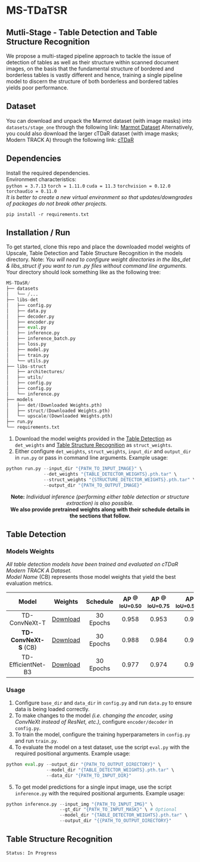 # MS-TDaTSR
## Mutli-Stage - Table Detection and Table Structure Recognition
We propose a multi-staged pipeline approach to tackle the issue of detection of tables as well as their structure within scanned document images, on the basis that the fundamental structure of bordered and borderless tables is vastly different and hence, training a single pipeline model to discern the structure of both borderless and bordered tables yields poor performance.

## Dataset
You can download and unpack the Marmot dataset (with image masks) into `datasets/stage_one` through the following link: [Marmot Dataset](https://drive.google.com/file/d/1-7cBtAraIa0e8c6kMFDPmlAlKOPOBccd/view?usp=sharing)
Alternatively, you could also download the larger cTDaR dataset (with image masks; Modern TRACK A) through the following link: [cTDaR](https://drive.google.com/file/d/1PTlz7aXY9r6sQOXApPKOyvsD6sjrjt5Q/view?usp=sharing)

## Dependencies
Install the required dependencies.<br/>Environment characteristics:<br/>`python = 3.7.13` `torch = 1.11.0` `cuda = 11.3` `torchvision = 0.12.0` `torchaudio = 0.11.0`
<br/>*It is better to create a new virtual environment so that updates/downgrades of packages do not break other projects.*
```
pip install -r requirements.txt
```

## Installation / Run
To get started, clone this repo and place the downloaded model weights of Upscale, Table Detection and Table Structure Recognition in the models directory. Note: _You will need to configure weight directories in the libs_det & libs_struct if you want to run .py files without command line arguments._ <br/>
Your directory should look something like as the following tree:
```python
MS-TDaSR/
├── datasets
│   └── /...
├── libs-det
│   ├── config.py
│   ├── data.py
│   ├── decoder.py
│   ├── encoder.py
│   ├── eval.py
│   ├── inference.py
│   ├── inference_batch.py
│   ├── loss.py
│   ├── model.py
│   ├── train.py
│   └── utils.py
├── libs-struct
│   ├── architectures/
│   ├── utils/
│   ├── config.py
│   ├── config.py
│   └── inference.py
├── models
│   ├── det/(Downloaded Weights.pth)
│   ├── struct/(Downloaded Weights.pth)
│   └── upscale/(Downloaded Weights.pth)
├── run.py
└── requirements.txt
```

1. Download the model weights provided in the [Table Detection](#table-detection) as `det_weights` and [Table Structure Recognition](#table-structure-recognition) as `struct_weights`.
2. Either configure `det_weights`, `struct_weights`, `input_dir` and `output_dir` in `run.py` or pass in command line arguments. Example usage:
```python
python run.py --input_dir "{PATH_TO_INPUT_IMAGE}" \
              --det_weights "{TABLE_DETECTOR_WEIGHTS}.pth.tar" \
              --struct_weights "{STRUCTURE_DETECTOR_WEIGHTS}.pth.tar" \
              --output_dir "{PATH_TO_OUTPUT_IMAGE}"
```
<p align="center">
    <p1 align="center"> <b>Note:</b> <i>Individual inference (performing either table detection or structure extraction) is also possible.</i>
    <br>
    <b>We also provide pretrained weights along with their schedule details in the sections that follow.</b> </p1>
</p>

## Table Detection
### Models Weights
_All table detection models have been trained and evaluated on cTDaR Modern TRACK A Dataset._<br/>_Model Name_ (CB) represents those model weights that yield the best evaluation metrics.

| Model | Weights | Schedule |AP <sup>@ IoU=0.50</sup> | AP <sup>@ IoU=0.75</sup> | AP <sup>@ IoU=0.50:0.95</sup> |
| :---: | :---: | :---: | :---: | :---: | :---: |
| TD-ConvNeXt-T | [Download](https://drive.google.com/file/d/1-INWLZ8RPdEM5mpqASL7Mx3dvVvpktw_/view?usp=sharing) | 30 Epochs | 0.958 | 0.953 | 0.954 |
| **TD-ConvNeXt-S** (CB) | [Download](https://drive.google.com/file/d/1-A0W1Z0YNWifHLkCDbOutMqSVgz4PRPN/view?usp=sharing) | 30 Epochs | 0.988 | 0.984 | 0.984 |
| TD-EfficientNet-B3 | [Download](https://drive.google.com/file/d/1-2F-DMPX2IL2PMnZxTK_2BkLnRNuF0P9/view?usp=sharing) | 30 Epochs | 0.977 | 0.974 | 0.971 |

### Usage
1. Configure `base_dir` and `data_dir` in `config.py` and run `data.py` to ensure data is being loaded correctly.
2. To make changes to the model _(i.e. changing the encoder, using ConvNeXt instead of ResNet, etc.)_, configure `encoder/decoder` in `config.py`.
3. To train the model, configure the training hyperparameters in `config.py` and run `train.py`.
4. To evaluate the model on a test dataset, use the script `eval.py` with the required positional arguments.
Example usage:
```python
python eval.py --output_dir "{PATH_TO_OUTPUT_DIRECTORY}" \
               --model_dir "{TABLE_DETECTOR_WEIGHTS}.pth.tar" \
               --data_dir "{PATH_TO_INPUT_DIR}"
```
5. To get model predictions for a single input image, use the script `inference.py` with the required positional arguments. Example usage:
```python
python inference.py --input_img "{PATH_TO_INPUT_IMG}" \
                    --gt_dir "{PATH_TO_INPUT_MASK}" \ # Optional
                    --model_dir "{TABLE_DETECTOR_WEIGHTS}.pth.tar" \
                    --output_dir "{{PATH_TO_OUTPUT_DIRECTORY}"
```

## Table Structure Recognition
`Status: In Progress`
<!---
**Evaluated on _**

| Model | Weights | Schedule |AP <sup>@ IoU=0.50</sup> | AP <sup>@ IoU=0.75</sup> | AP <sup>@ IoU=0.50:0.95</sup> |
| :---: | :---: | :---: | :---: | :---: | :---: |
| | [Download]() | | | | |
-->
